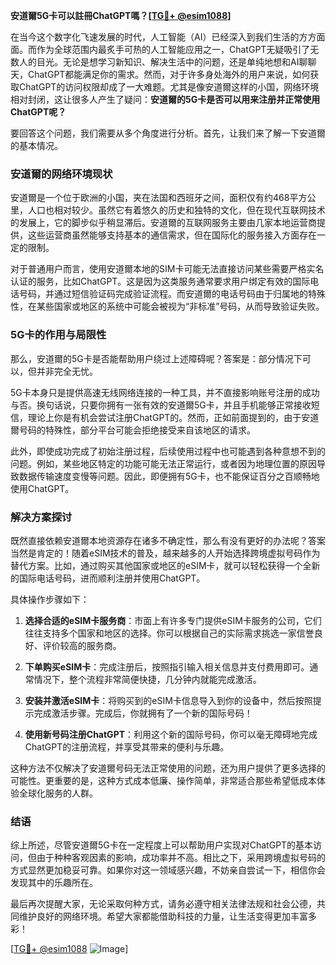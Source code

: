 **安道爾5G卡可以註冊ChatGPT嗎？[[TG💪+ @esim1088](https://t.me/s/esim1088)]**

在当今这个数字化飞速发展的时代，人工智能（AI）已经深入到我们生活的方方面面。而作为全球范围内最炙手可热的人工智能应用之一，ChatGPT无疑吸引了无数人的目光。无论是想学习新知识、解决生活中的问题，还是单纯地想和AI聊聊天，ChatGPT都能满足你的需求。然而，对于许多身处海外的用户来说，如何获取ChatGPT的访问权限却成了一大难题。尤其是像安道爾这样的小国，网络环境相对封闭，这让很多人产生了疑问：**安道爾的5G卡是否可以用来注册并正常使用ChatGPT呢？**

要回答这个问题，我们需要从多个角度进行分析。首先，让我们来了解一下安道爾的基本情况。

### 安道爾的网络环境现状

安道爾是一个位于欧洲的小国，夹在法国和西班牙之间，面积仅有约468平方公里，人口也相对较少。虽然它有着悠久的历史和独特的文化，但在现代互联网技术的发展上，它的脚步似乎稍显滞后。安道爾的互联网服务主要由几家本地运营商提供，这些运营商虽然能够支持基本的通信需求，但在国际化的服务接入方面存在一定的限制。

对于普通用户而言，使用安道爾本地的SIM卡可能无法直接访问某些需要严格实名认证的服务，比如ChatGPT。这是因为这类服务通常要求用户绑定有效的国际电话号码，并通过短信验证码完成验证流程。而安道爾的电话号码由于归属地的特殊性，在某些国家或地区的系统中可能会被视为“非标准”号码，从而导致验证失败。

### 5G卡的作用与局限性

那么，安道爾的5G卡是否能帮助用户绕过上述障碍呢？答案是：部分情况下可以，但并非完全无忧。

5G卡本身只是提供高速无线网络连接的一种工具，并不直接影响账号注册的成功与否。换句话说，只要你拥有一张有效的安道爾5G卡，并且手机能够正常接收短信，理论上你是有机会尝试注册ChatGPT的。然而，正如前面提到的，由于安道爾号码的特殊性，部分平台可能会拒绝接受来自该地区的请求。

此外，即使成功完成了初始注册过程，后续使用过程中也可能遇到各种意想不到的问题。例如，某些地区特定的功能可能无法正常运行，或者因为地理位置的原因导致数据传输速度变慢等问题。因此，即便拥有5G卡，也不能保证百分之百顺畅地使用ChatGPT。

### 解决方案探讨

既然直接依赖安道爾本地资源存在诸多不确定性，那么有没有更好的办法呢？答案当然是肯定的！随着eSIM技术的普及，越来越多的人开始选择跨境虚拟号码作为替代方案。比如，通过购买其他国家或地区的eSIM卡，就可以轻松获得一个全新的国际电话号码，进而顺利注册并使用ChatGPT。

具体操作步骤如下：

1. **选择合适的eSIM卡服务商**：市面上有许多专门提供eSIM卡服务的公司，它们往往支持多个国家和地区的选择。你可以根据自己的实际需求挑选一家信誉良好、评价较高的服务商。
   
2. **下单购买eSIM卡**：完成注册后，按照指引输入相关信息并支付费用即可。通常情况下，整个流程非常简便快捷，几分钟内就能完成激活。

3. **安装并激活eSIM卡**：将购买到的eSIM卡信息导入到你的设备中，然后按照提示完成激活步骤。完成后，你就拥有了一个新的国际号码！

4. **使用新号码注册ChatGPT**：利用这个新的国际号码，你可以毫无障碍地完成ChatGPT的注册流程，并享受其带来的便利与乐趣。

这种方法不仅解决了安道爾号码无法正常使用的问题，还为用户提供了更多选择的可能性。更重要的是，这种方式成本低廉、操作简单，非常适合那些希望低成本体验全球化服务的人群。

### 结语

综上所述，尽管安道爾5G卡在一定程度上可以帮助用户实现对ChatGPT的基本访问，但由于种种客观因素的影响，成功率并不高。相比之下，采用跨境虚拟号码的方式显然更加稳妥可靠。如果你对这一领域感兴趣，不妨亲自尝试一下，相信你会发现其中的乐趣所在。

最后再次提醒大家，无论采取何种方式，请务必遵守相关法律法规和社会公德，共同维护良好的网络环境。希望大家都能借助科技的力量，让生活变得更加丰富多彩！

[[TG💪+ @esim1088](https://t.me/s/esim1088) ![Image](https://i.postimg.cc/4NQfJmqS/Snipaste-2025-05-13-00-14-12.png)]